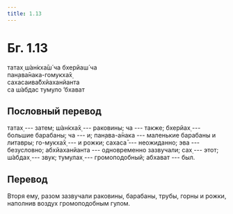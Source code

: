 ```yaml
---
title: 1.13
---
```


# Бг. 1.13
татах̣ ш́ан̇кха̄ш́ ча бхерйаш́ ча<br/>
пан̣ава̄нака-гомукха̄х̣<br/>
сахасаива̄бхйаханйанта<br/>
са ш́абдас тумуло ’бхават
## Пословный перевод

татах̣ --- затем; ш́ан̇кха̄х̣ --- раковины; ча --- также; бхерйах̣ --- большие
барабаны; ча --- и; пан̣ава-а̄нака --- маленькие барабаны и литавры;
го-мукха̄х̣ --- и рожки; сахаса̄ --- неожиданно; эва --- безусловно;
абхйаханйанта --- одновременно зазвучали; сах̣ --- этот; ш́абдах̣ --- звук;
тумулах̣ --- громоподобный; абхават --- был.

## Перевод

Вторя ему, разом зазвучали раковины, барабаны, трубы, горны и рожки,
наполнив воздух громоподобным гулом.
